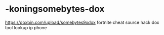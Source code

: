 # -koningsomebytes-dox
https://doxbin.com/upload/somebytes9xdox  fortnite cheat source hack dox tool lookup ip phone
